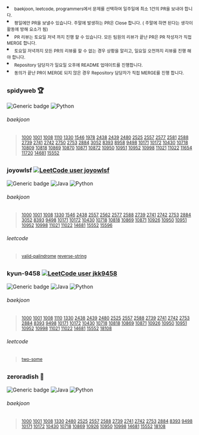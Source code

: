 
<li><sub>baekjoon, leetcode, programmers에서 문제를 선택하여 일주일에 최소 1건의 PR을 보내야 합니다.</sub>
<li><sub>평일에만 PR을 보낼수 있습니다. 주말에 발생하는 PR은 Close 합니다. ( 주말에 하면 된다는 생각이 활동에 방해 요소가 됨)</sub>
<li><sub>PR 리뷰는 토요일 저녁 까지 진행 할 수 있습니다. 모든 팀원의 리뷰가 끝난 PR은 PR 작성자가 직접 MERGE 합니다.</sub>
<li><sub>토요일 저녁까지 모든 PR의 리뷰를 할 수 없는 경우 상황을 알리고, 일요일 오전까지 리뷰를 진행 해야 합니다.</sub>
<li><sub>Repository 담당자가 일요일 오후에 README 업데이트를 진행합니다. </sub>
<li><sub>동의가 끝난 PR이 MERGE 되지 않은 경우 Repository 담당자가 직접 MERGE를 진행 합니다.</sub>

  
  ##
  
  
  

### spidyweb :trophy:
![Generic badge](https://img.shields.io/badge/completed-45-brightgreen.svg?style=flat)
![Python](https://img.shields.io/badge/python-45-3670A0?style=flat&logo=python&logoColor=ffdd54)

###### baekjoon 

> <sub>[1000](https://www.acmicpc.net/problem/1000)
[1001](https://www.acmicpc.net/problem/1001)
[1008](https://www.acmicpc.net/problem/1008)
[1110](https://www.acmicpc.net/problem/1110)
[1330](https://www.acmicpc.net/problem/1330)
[1546](https://www.acmicpc.net/problem/1546)
[1978](https://www.acmicpc.net/problem/1978)
[2438](https://www.acmicpc.net/problem/2438)
[2439](https://www.acmicpc.net/problem/2439)
[2480](https://www.acmicpc.net/problem/2480)
[2525](https://www.acmicpc.net/problem/2525)
[2557](https://www.acmicpc.net/problem/2557)
[2577](https://www.acmicpc.net/problem/2577)
[2581](https://www.acmicpc.net/problem/2581)
[2588](https://www.acmicpc.net/problem/2588)
[2739](https://www.acmicpc.net/problem/2739)
[2741](https://www.acmicpc.net/problem/2741)
[2742](https://www.acmicpc.net/problem/2742)
[2750](https://www.acmicpc.net/problem/2750)
[2753](https://www.acmicpc.net/problem/2753)
[2884](https://www.acmicpc.net/problem/2884)
[3052](https://www.acmicpc.net/problem/3052)
[8393](https://www.acmicpc.net/problem/8393)
[8958](https://www.acmicpc.net/problem/8958)
[9498](https://www.acmicpc.net/problem/9498)
[10171](https://www.acmicpc.net/problem/10171)
[10172](https://www.acmicpc.net/problem/10172)
[10430](https://www.acmicpc.net/problem/10430)
[10718](https://www.acmicpc.net/problem/10718)
[10809](https://www.acmicpc.net/problem/10809)
[10818](https://www.acmicpc.net/problem/10818)
[10869](https://www.acmicpc.net/problem/10869)
[10870](https://www.acmicpc.net/problem/10870)
[10871](https://www.acmicpc.net/problem/10871)
[10872](https://www.acmicpc.net/problem/10872)
[10950](https://www.acmicpc.net/problem/10950)
[10951](https://www.acmicpc.net/problem/10951)
[10952](https://www.acmicpc.net/problem/10952)
[10998](https://www.acmicpc.net/problem/10998)
[11021](https://www.acmicpc.net/problem/11021)
[11022](https://www.acmicpc.net/problem/11022)
[11654](https://www.acmicpc.net/problem/11654)
[11720](https://www.acmicpc.net/problem/11720)
[14681](https://www.acmicpc.net/problem/14681)
[15552](https://www.acmicpc.net/problem/15552)

##


### joyowlsf [![LeetCode user joyowlsf](https://img.shields.io/badge/dynamic/json?style=social&labelColor=black&color=%23ffa116&label=Ranking&query=ranking&url=https%3A%2F%2Fleetcode-badge.vercel.app%2Fapi%2Fusers%2Fjoyowlsf&logo=leetcode&logoColor=yellow)](https://leetcode.com/joyowlsf/)
![Generic badge](https://img.shields.io/badge/completed-37-brightgreen.svg?style=flat)
![Java](https://img.shields.io/badge/java-16-%23ED8B00.svg?style=flat&logo=java&logoColor=white)
![Python](https://img.shields.io/badge/python-21-3670A0?style=flat&logo=python&logoColor=ffdd54)

###### baekjoon  

> <sub>[1000](https://www.acmicpc.net/problem/1000)
[1001](https://www.acmicpc.net/problem/1001)
[1008](https://www.acmicpc.net/problem/1008)
[1330](https://www.acmicpc.net/problem/1330)
[1546](https://www.acmicpc.net/problem/1546)
[2438](https://www.acmicpc.net/problem/2438)
[2557](https://www.acmicpc.net/problem/2557)
[2562](https://www.acmicpc.net/problem/2562)
[2577](https://www.acmicpc.net/problem/2577)
[2588](https://www.acmicpc.net/problem/2588)
[2739](https://www.acmicpc.net/problem/2739)
[2741](https://www.acmicpc.net/problem/2741)
[2742](https://www.acmicpc.net/problem/2742)
[2753](https://www.acmicpc.net/problem/2753)
[2884](https://www.acmicpc.net/problem/2884)
[3052](https://www.acmicpc.net/problem/3052)
[8393](https://www.acmicpc.net/problem/8393)
[9498](https://www.acmicpc.net/problem/9498)
[10171](https://www.acmicpc.net/problem/10171)
[10172](https://www.acmicpc.net/problem/10172)
[10430](https://www.acmicpc.net/problem/10430)
[10718](https://www.acmicpc.net/problem/10718)
[10818](https://www.acmicpc.net/problem/10818)
[10869](https://www.acmicpc.net/problem/10869)
[10871](https://www.acmicpc.net/problem/10871)
[10926](https://www.acmicpc.net/problem/10926)
[10950](https://www.acmicpc.net/problem/10950)
[10951](https://www.acmicpc.net/problem/10951)
[10952](https://www.acmicpc.net/problem/10952)
[10998](https://www.acmicpc.net/problem/10998)
[11021](https://www.acmicpc.net/problem/11021)
[11022](https://www.acmicpc.net/problem/11022)
[14681](https://www.acmicpc.net/problem/14681)
[15552](https://www.acmicpc.net/problem/15552)
[15596](https://www.acmicpc.net/problem/15596)
  
  ###### leetcode 
> <sub>[valid-palindrome](https://leetcode.com/problems/valid-palindrome/)
[reverse-string](https://leetcode.com/problems/reverse-string/)

##

### kyun-9458 [![LeetCode user jkk9458](https://img.shields.io/badge/dynamic/json?style=social&labelColor=black&color=%23ffa116&label=Ranking&query=ranking&url=https%3A%2F%2Fleetcode-badge.vercel.app%2Fapi%2Fusers%2Fjkk9458&logo=leetcode&logoColor=yellow)](https://leetcode.com/jkk9458/)
![Generic badge](https://img.shields.io/badge/completed-36-brightgreen.svg?style=flat)
![Java](https://img.shields.io/badge/java-35-%23ED8B00.svg?style=flat&logo=java&logoColor=white)
![Python](https://img.shields.io/badge/python-1-3670A0?style=flat&logo=python&logoColor=ffdd54)

  
###### baekjoon  

> <sub>[1000](https://www.acmicpc.net/problem/1000)
[1001](https://www.acmicpc.net/problem/1001)
[1008](https://www.acmicpc.net/problem/1008)
[1110](https://www.acmicpc.net/problem/1110)
[1330](https://www.acmicpc.net/problem/1330)
[2438](https://www.acmicpc.net/problem/2438)
[2439](https://www.acmicpc.net/problem/2439)
[2480](https://www.acmicpc.net/problem/2480)
[2525](https://www.acmicpc.net/problem/2525)
[2557](https://www.acmicpc.net/problem/2557)
[2588](https://www.acmicpc.net/problem/2588)
[2739](https://www.acmicpc.net/problem/2739)
[2741](https://www.acmicpc.net/problem/2741)
[2742](https://www.acmicpc.net/problem/2742)
[2753](https://www.acmicpc.net/problem/2753)
[2884](https://www.acmicpc.net/problem/2884)
[8393](https://www.acmicpc.net/problem/8393)
[9498](https://www.acmicpc.net/problem/9498)
[10171](https://www.acmicpc.net/problem/10171)
[10172](https://www.acmicpc.net/problem/10172)
[10430](https://www.acmicpc.net/problem/10430)
[10718](https://www.acmicpc.net/problem/10718)
[10818](https://www.acmicpc.net/problem/10818)
[10869](https://www.acmicpc.net/problem/10869)
[10871](https://www.acmicpc.net/problem/10871)
[10926](https://www.acmicpc.net/problem/10926)
[10950](https://www.acmicpc.net/problem/10950)
[10951](https://www.acmicpc.net/problem/10951)
[10952](https://www.acmicpc.net/problem/10952)
[10998](https://www.acmicpc.net/problem/10998)
[11021](https://www.acmicpc.net/problem/11021)
[11022](https://www.acmicpc.net/problem/11022)
[14681](https://www.acmicpc.net/problem/14681)
[15552](https://www.acmicpc.net/problem/15552)
[18108](https://www.acmicpc.net/problem/18108)
###### leetcode 
> <sub>[two-some](https://leetcode.com/problems/two-sum/)
  
  
##

### zeroradish   :turtle:

![Generic badge](https://img.shields.io/badge/completed-26-brightgreen.svg?style=flat)
![Java](https://img.shields.io/badge/java-23-%23ED8B00.svg?style=flat&logo=java&logoColor=white)
![Python](https://img.shields.io/badge/python-3-3670A0?style=flat&logo=python&logoColor=ffdd54)

###### baekjoon  

> <sub>[1000](https://www.acmicpc.net/problem/1000)
[1001](https://www.acmicpc.net/problem/1001)
[1008](https://www.acmicpc.net/problem/1008)
[1330](https://www.acmicpc.net/problem/1330)
[2480](https://www.acmicpc.net/problem/2480)
[2525](https://www.acmicpc.net/problem/2525)
[2557](https://www.acmicpc.net/problem/2557)
[2588](https://www.acmicpc.net/problem/2588)
[2739](https://www.acmicpc.net/problem/2739)
[2741](https://www.acmicpc.net/problem/2741)
[2742](https://www.acmicpc.net/problem/2742)
[2753](https://www.acmicpc.net/problem/2753)
[2884](https://www.acmicpc.net/problem/2884)
[8393](https://www.acmicpc.net/problem/8393)
[9498](https://www.acmicpc.net/problem/9498)
[10171](https://www.acmicpc.net/problem/10171)
[10172](https://www.acmicpc.net/problem/10172)
[10430](https://www.acmicpc.net/problem/10430)
[10718](https://www.acmicpc.net/problem/10718)
[10869](https://www.acmicpc.net/problem/10869)
[10926](https://www.acmicpc.net/problem/10926)
[10950](https://www.acmicpc.net/problem/10950)
[10998](https://www.acmicpc.net/problem/10998)
[14681](https://www.acmicpc.net/problem/14681)
[15552](https://www.acmicpc.net/problem/15552)
[18108](https://www.acmicpc.net/problem/18108)



